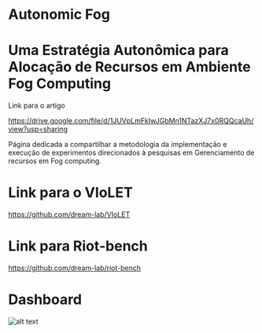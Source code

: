 # Autonomic Fog
# Uma Estratégia Autonômica para Alocação de Recursos em Ambiente Fog Computing

Link para o artigo

https://drive.google.com/file/d/1JUVpLmFkIwJGbMn1NTazXJ7x0RQQcaUh/view?usp=sharing

Página dedicada a compartilhar a metodologia da implementação e execução de experimentos direcionados à pesquisas em Gerenciamento de recursos em Fog computing.

# Link para o VIoLET

https://github.com/dream-lab/VIoLET


# Link para Riot-bench

https://github.com/dream-lab/riot-bench

# Dashboard

![alt text](https://raw.githubusercontent.com/danilosilvase/autonomic/master/path/to/grafana_fog.png)



